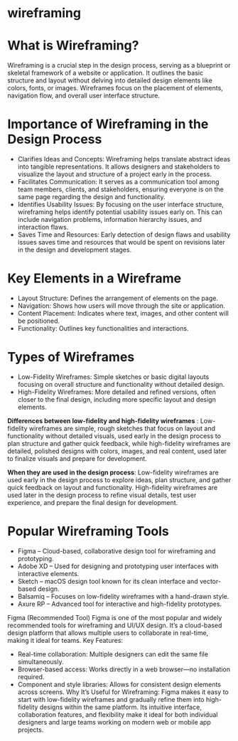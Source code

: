 # wireframing
# What is Wireframing?
Wireframing is a crucial step in the design process, serving as a blueprint or skeletal framework of a website or application. It outlines the basic structure and layout without delving into detailed design elements like colors, fonts, or images. Wireframes focus on the placement of elements, navigation flow, and overall user interface structure.

# Importance of Wireframing in the Design Process
- Clarifies Ideas and Concepts: Wireframing helps translate abstract ideas into tangible representations. It allows designers and stakeholders to visualize the layout and structure of a project early in the process.
- Facilitates Communication: It serves as a communication tool among team members, clients, and stakeholders, ensuring everyone is on the same page regarding the design and functionality.
- Identifies Usability Issues: By focusing on the user interface structure, wireframing helps identify potential usability issues early on. This can include navigation problems, information hierarchy issues, and interaction flaws.
- Saves Time and Resources: Early detection of design flaws and usability issues saves time and resources that would be spent on revisions later in the design and development stages.

# Key Elements in a Wireframe
- Layout Structure: Defines the arrangement of elements on the page.
- Navigation: Shows how users will move through the site or application.
- Content Placement: Indicates where text, images, and other content will be positioned.
- Functionality: Outlines key functionalities and interactions.

# Types of Wireframes
- Low-Fidelity Wireframes: Simple sketches or basic digital layouts focusing on overall structure and functionality without detailed design.
- High-Fidelity Wireframes: More detailed and refined versions, often closer to the final design, including more specific layout and design elements.

**Differences between low-fidelity and high-fidelity wireframes**
: Low-fidelity wireframes are simple, rough sketches that focus on layout and functionality without detailed visuals, used early in the design process to plan structure and gather quick feedback, while high-fidelity wireframes are detailed, polished designs with colors, images, and real content, used later to finalize visuals and prepare for development.

**When they are used in the design process**:
Low-fidelity wireframes are used early in the design process to explore ideas, plan structure, and gather quick feedback on layout and functionality.
High-fidelity wireframes are used later in the design process to refine visual details, test user experience, and prepare the final design for development.

# Popular Wireframing Tools
- Figma – Cloud-based, collaborative design tool for wireframing and prototyping.
- Adobe XD – Used for designing and prototyping user interfaces with interactive elements.
- Sketch – macOS design tool known for its clean interface and vector-based design.
- Balsamiq – Focuses on low-fidelity wireframes with a hand-drawn style.
- Axure RP – Advanced tool for interactive and high-fidelity prototypes.

Figma (Recommended Tool)
Figma is one of the most popular and widely recommended tools for wireframing and UI/UX design. It’s a cloud-based design platform that allows multiple users to collaborate in real-time, making it ideal for teams.
Key Features:
- Real-time collaboration: Multiple designers can edit the same file simultaneously.
- Browser-based access: Works directly in a web browser—no installation required.
- Component and style libraries: Allows for consistent design elements across screens.
Why It’s Useful for Wireframing:
Figma makes it easy to start with low-fidelity wireframes and gradually refine them into high-fidelity designs within the same platform. Its intuitive interface, collaboration features, and flexibility make it ideal for both individual designers and large teams working on modern web or mobile app projects.
